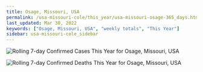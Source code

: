 ```yaml
---
title: Osage, Missouri, USA
permalink: /usa-missouri-cole/this_year/usa-missouri-osage-365_days.html
last_updated: Mar 30, 2022
keywords: ["Osage, Missouri, USA", "weekly totals", "This Year"]
sidebar: usa-missouri-cole_sidebar
---
```


![Rolling 7-day Confirmed Cases This Year for Osage, Missouri, USA](/covid_tracker/images/graphs/usa-missouri-osage-rolling_7_days_confirmed-365_days_graph.png)

![Rolling 7-day Confirmed Deaths This Year for Osage, Missouri, USA](/covid_tracker/images/graphs/usa-missouri-osage-rolling_7_days_deaths-365_days_graph.png)
